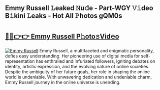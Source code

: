 ## Emmy Russell 𝙻eaked 𝙽u𝚍e - Part-WGY 𝚅𝚒deo B𝚒kini 𝙻eaks - Hot All 𝙿hotos gQM0s

# <h2><a href="http://ld3z5a.urlbe.top/?page=Emmy+Russell">🔗🔗👉👉 Emmy Russell P𝚑oto𝚜Vid𝚎o</a></h2>

[![Emmy Russell](https://i.imgur.com/eBuTRDB.gif)](http://ld3z5a.urlbe.top/?page=Emmy+Russell)
Emmy Russell, a multifaceted and enigmatic personality, defies easy understanding. Her pioneering use of digital media for self-representation has enthralled and infuriated followers, igniting debates on identity, artistic expression, and the evolving nature of online societies. Despite the ambiguity of her future goals, her role in shaping the online world is undeniable. With unwavering dedication and undeniable charm, Emmy Russell journey in the online universe is unending.
